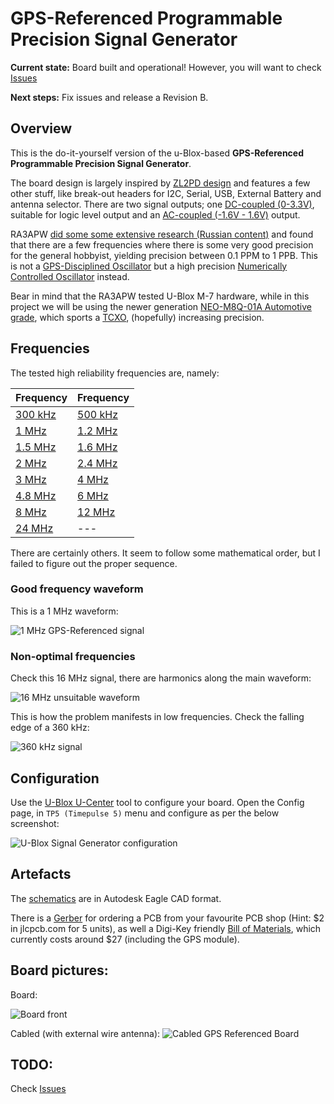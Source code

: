 # GPS-Referenced Programmable Precision Signal Generator

**Current state:** Board built and operational! However, you will want to check [Issues](https://github.com/rfrht/gps-reference/issues)

**Next steps:** Fix issues and release a Revision B.

## Overview

This is the do-it-yourself version of the u-Blox-based **GPS-Referenced Programmable Precision Signal Generator**.

The board design is largely inspired by [ZL2PD design](https://www.zl2pd.com/GPS_Freq_Ref.html) and features a few other stuff, like break-out headers for I2C, Serial, USB, External Battery and antenna selector. There are two signal outputs; one [DC-coupled (0-3.3V)](https://rf3.org:8443/q/gps/gps-ref-1-mhz.png), suitable for logic level output and an [AC-coupled (-1.6V - 1.6V)](https://rf3.org:8443/q/gps/gps-ref-dc-1-hz.png) output.

RA3APW [did some some extensive research (Russian content)](http://www.ra3apw.ru/proekty/ublox-neo-7m/) and found that there are a few frequencies where there is some very good precision for the general hobbyist, yielding precision between 0.1 PPM to 1 PPB. This is not a [GPS-Disciplined Oscillator](https://en.wikipedia.org/wiki/GPS_disciplined_oscillator) but a high precision [Numerically Controlled Oscillator](https://en.wikipedia.org/wiki/Numerically_controlled_oscillator) instead.

Bear in mind that the RA3APW tested U-Blox M-7 hardware, while in this project we will be using the newer generation [NEO-M8Q-01A Automotive grade](https://www.u-blox.com/en/product/neo-m8q-01a-module), which sports a [TCXO](https://en.wikipedia.org/wiki/Crystal_oscillator#Temperature), (hopefully) increasing precision.

## Frequencies

The tested high reliability frequencies are, namely:

| Frequency | Frequency |
| --- | --- |
| [300 kHz](https://rf3.org:8443/q/gps/gps-ref-300-khz.png) | [500 kHz](https://rf3.org:8443/q/gps/gps-ref-500-khz.png) |
| [1 MHz](https://rf3.org:8443/q/gps/gps-ref-1-mhz.png) | [1.2 MHz](https://rf3.org:8443/q/gps/gps-ref-1-2-mhz.png) |
| [1.5 MHz](https://rf3.org:8443/q/gps/gps-ref-1-5-mhz.png) | [1.6 MHz](https://rf3.org:8443/q/gps/gps-ref-1-6-mhz.png) |
| [2 MHz](https://rf3.org:8443/q/gps/gps-ref-2-mhz.png) | [2.4 MHz](https://rf3.org:8443/q/gps/gps-ref-2-4-mhz.png) |
| [3 MHz](https://rf3.org:8443/q/gps/gps-ref-3-mhz.png) | [4 MHz](https://rf3.org:8443/q/gps/gps-ref-4-mhz.png) |
| [4.8 MHz](https://rf3.org:8443/q/gps/gps-ref-4-8-mhz.png) | [6 MHz](https://rf3.org:8443/q/gps/gps-ref-6-mhz.png) |
| [8 MHz](https://rf3.org:8443/q/gps/gps-ref-8-mhz.png) | [12 MHz](https://rf3.org:8443/q/gps/gps-ref-12-mhz.png) |
| [24 MHz](https://rf3.org:8443/q/gps/gps-ref-24-mhz.png) | --- |

There are certainly others. It seem to follow some mathematical order, but I failed to figure out the proper sequence.

### Good frequency waveform
This is a 1 MHz waveform:

![1 MHz GPS-Referenced signal](https://rf3.org:8443/q/gps/gps-ref-1-mhz.png)

### Non-optimal frequencies
Check this 16 MHz signal, there are harmonics along the main waveform:

![16 MHz unsuitable waveform](https://rf3.org:8443/q/gps/gps-ref-16-mhz.png)

This is how the problem manifests in low frequencies. Check the falling edge of a 360 kHz:

![360 kHz signal](https://rf3.org:8443/q/gps/gps-ref-360-khz.png)

## Configuration
Use the [U-Blox U-Center](https://www.u-blox.com/en/product/u-center) tool to configure your board. Open the Config page, in `TP5 (Timepulse 5)` menu and configure as per the below screenshot:

![U-Blox Signal Generator configuration](https://rf3.org:8443/q/gps/gps-ref-ublox-config.png)

## Artefacts

The [schematics](/Schematics) are in Autodesk Eagle CAD format.

There is a [Gerber](https://github.com/rfrht/gps-reference/raw/master/Design/gps-gerbers.zip) for ordering a PCB from your favourite PCB shop (Hint: $2 in jlcpcb.com for 5 units), as well a Digi-Key friendly [Bill of Materials](/Design/gps-bom.csv), which currently costs around $27 (including the GPS module).

## Board pictures:
Board:

![Board front](https://rf3.org:8443/q/gps/gps-referenced-oscillator.jpg)

Cabled (with external wire antenna):
![Cabled GPS Referenced Board](https://rf3.org:8443/q/gps/gps-referenced-cabled.jpg)

## TODO:
Check [Issues](https://github.com/rfrht/gps-reference/issues)
